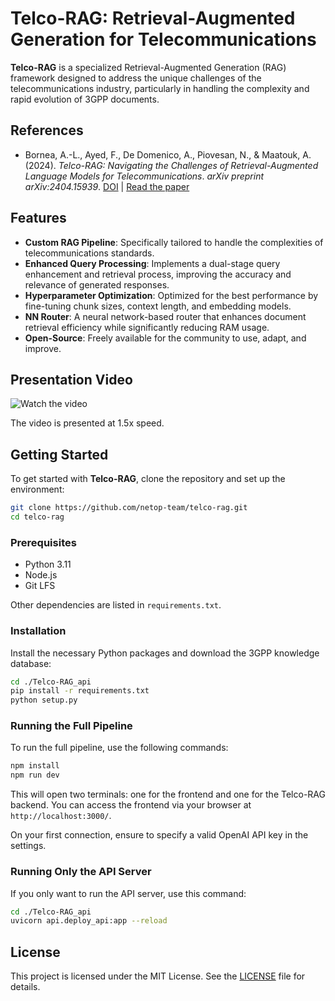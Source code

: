 # Telco-RAG: Retrieval-Augmented Generation for Telecommunications

**Telco-RAG** is a specialized Retrieval-Augmented Generation (RAG) framework designed to address the unique challenges of the telecommunications industry, particularly in handling the complexity and rapid evolution of 3GPP documents.

## References

- Bornea, A.-L., Ayed, F., De Domenico, A., Piovesan, N., & Maatouk, A. (2024). *Telco-RAG: Navigating the Challenges of Retrieval-Augmented Language Models for Telecommunications*. *arXiv preprint arXiv:2404.15939*. [DOI](https://doi.org/10.48550/arXiv.2404.15939) | [Read the paper](https://arxiv.org/pdf/2404.15939.pdf)

## Features

- **Custom RAG Pipeline**: Specifically tailored to handle the complexities of telecommunications standards.
- **Enhanced Query Processing**: Implements a dual-stage query enhancement and retrieval process, improving the accuracy and relevance of generated responses.
- **Hyperparameter Optimization**: Optimized for the best performance by fine-tuning chunk sizes, context length, and embedding models.
- **NN Router**: A neural network-based router that enhances document retrieval efficiency while significantly reducing RAM usage.
- **Open-Source**: Freely available for the community to use, adapt, and improve.

## Presentation Video

![Watch the video](https://github.com/netop-team/Telco-RAG/blob/main/video_720p.gif)

The video is presented at 1.5x speed.

## Getting Started

To get started with **Telco-RAG**, clone the repository and set up the environment:

```bash
git clone https://github.com/netop-team/telco-rag.git
cd telco-rag
```

### Prerequisites

- Python 3.11
- Node.js
- Git LFS

Other dependencies are listed in `requirements.txt`.

### Installation

Install the necessary Python packages and download the 3GPP knowledge database:

```bash
cd ./Telco-RAG_api
pip install -r requirements.txt
python setup.py
```

### Running the Full Pipeline

To run the full pipeline, use the following commands:

```bash
npm install
npm run dev
```

This will open two terminals: one for the frontend and one for the Telco-RAG backend. You can access the frontend via your browser at `http://localhost:3000/`.

On your first connection, ensure to specify a valid OpenAI API key in the settings.

### Running Only the API Server

If you only want to run the API server, use this command:

```bash
cd ./Telco-RAG_api
uvicorn api.deploy_api:app --reload
```

## License

This project is licensed under the MIT License. See the [LICENSE](./LICENSE) file for details.
